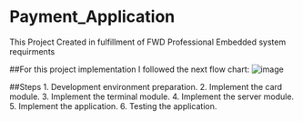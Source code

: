 # Payment_Application
This Project Created in fulfillment of FWD Professional Embedded system requirments 

##For this project implementation I followed the next flow chart:
![image](https://user-images.githubusercontent.com/90921667/185981893-feee4474-76cc-4377-83e4-9d81546dcec0.png)

##Steps
	1. Development environment preparation.
	2. Implement the card module.
	3. Implement the terminal module.
	4. Implement the server module.
	5. Implement the application.
	6. Testing the application.

